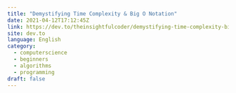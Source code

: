 ```yaml
---
title: "Demystifying Time Complexity & Big O Notation"
date: 2021-04-12T17:12:45Z
link: https://dev.to/theinsightfulcoder/demystifying-time-complexity-big-o-notation-2f20?utm_medium=RSS&utm_source=news.12bit.vn
site: dev.to
language: English
category:
  - computerscience
  - beginners
  - algorithms
  - programming
draft: false
---
```

